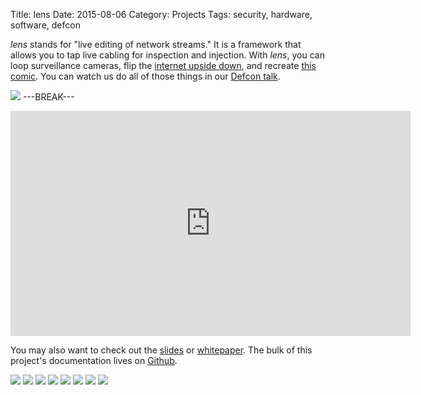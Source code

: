 Title: lens
Date: 2015-08-06
Category: Projects
Tags: security, hardware, software, defcon

*lens* stands for "live editing of network streams." It is a framework that allows you to tap live cabling for inspection and injection.
With *lens*, you can loop surveillance cameras, flip the [internet upside down](http://www.ex-parrot.com/pete/upside-down-ternet.html), and recreate [this comic](https://xkcd.com/341/).
You can watch us do all of those things in our [Defcon talk](http://www.youtube.com/watch?v=RoOqznZUClI).

[![]({static}/media/lens/thumbnails/_x320/2.jpg)]({static}/media/lens/2.jpg "")
---BREAK---

<iframe id="ytplayer" type="text/html" width="640" height="360"
  src="https://www.youtube.com/embed/RoOqznZUClI"
  frameborder="0"></iframe>

You may also want to check out the [slides](https://github.com/ervanalb/lens/blob/master/docs/LENS_DEFCON_23_slides.pdf) or [whitepaper](https://github.com/ervanalb/lens/blob/master/docs/lens_whitepaper.pdf). The bulk of this project's documentation lives on [Github](https://github.com/ervanalb/lens).

[![]({static}/media/lens/thumbnails/_x320/1.jpg)]({static}/media/lens/1.jpg "")
[![]({static}/media/lens/thumbnails/_x320/3.jpg)]({static}/media/lens/3.jpg "")
[![]({static}/media/lens/thumbnails/_x320/4.jpg)]({static}/media/lens/4.jpg "")
[![]({static}/media/lens/thumbnails/_x320/5.jpg)]({static}/media/lens/5.jpg "")
[![]({static}/media/lens/thumbnails/_x320/6.jpg)]({static}/media/lens/6.jpg "")
[![]({static}/media/lens/thumbnails/_x320/7.jpg)]({static}/media/lens/7.jpg "")
[![]({static}/media/lens/thumbnails/_x320/8.jpg)]({static}/media/lens/8.jpg "")
[![]({static}/media/lens/thumbnails/_x320/9.jpg)]({static}/media/lens/9.jpg "")
